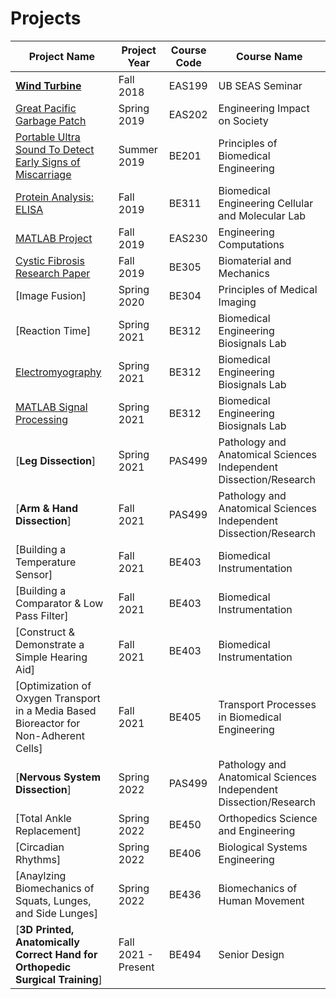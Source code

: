  # Projects
 
| Project Name  | Project Year  | Course Code   | Course Name   |
| ------------- | ------------- | ------------- | ------------- |
| [**Wind Turbine**](lmmk416.github.io/windturbine.html)   | Fall 2018  | EAS199  | UB SEAS Seminar   |
| [Great Pacific Garbage Patch](lmmk416.github.io/GreatPacificGarbagePatch.html) | Spring 2019  | EAS202  | Engineering Impact on Society  |
| [Portable Ultra Sound To Detect Early Signs of Miscarriage](lmmk416.github.io/PortableUltraSoundToDetectEarlySignsofMiscarriage.html)  | Summer 2019  | BE201  | Principles of Biomedical Engineering |
| [Protein Analysis: ELISA](lmmk416.github.io/ProteinAnalysisELISA.html)   | Fall 2019  | BE311  | Biomedical Engineering Cellular and Molecular Lab  |
| [MATLAB Project](lmmk416.github.io/MATLABProject.html)  | Fall 2019   | EAS230  | Engineering Computations  |
| [Cystic Fibrosis Research Paper](lmmk416.github.io/CysticFibrosisResearchPaper.html) | Fall 2019  | BE305  | Biomaterial and Mechanics  |
| [Image Fusion] | Spring 2020  | BE304  | Principles of Medical Imaging  |
| [Reaction Time]  | Spring 2021  | BE312  | Biomedical Engineering Biosignals Lab |
| [Electromyography](lmmk416.github.io/Electromyography.html)  | Spring 2021  | BE312  | Biomedical Engineering Biosignals Lab  |
| [MATLAB Signal Processing](lmmk416.github.io/MATLABSignalProcessing.html) | Spring 2021  | BE312  | Biomedical Engineering Biosignals Lab  |
| [**Leg Dissection**]  |  Spring 2021 | PAS499  | Pathology and Anatomical Sciences Independent Dissection/Research  |
| [**Arm & Hand Dissection**]  | Fall 2021  | PAS499  | Pathology and Anatomical Sciences Independent Dissection/Research  |
| [Building a Temperature Sensor]  | Fall 2021  | BE403  | Biomedical Instrumentation  |
| [Building a Comparator & Low Pass Filter]  | Fall 2021  | BE403  | Biomedical Instrumentation  |
| [Construct & Demonstrate a Simple Hearing Aid]  | Fall 2021  | BE403  | Biomedical Instrumentation  |
| [Optimization of Oxygen Transport in a Media Based Bioreactor for Non-Adherent Cells]  | Fall 2021  | BE405  | Transport Processes in Biomedical Engineering  |
| [**Nervous System Dissection**] | Spring 2022  | PAS499  | Pathology and Anatomical Sciences Independent Dissection/Research  |
| [Total Ankle Replacement] | Spring 2022  | BE450  | Orthopedics Science and Engineering  |
| [Circadian Rhythms]  | Spring 2022  | BE406  | Biological Systems Engineering  |
| [Anaylzing Biomechanics of Squats, Lunges, and Side Lunges]  | Spring 2022  | BE436  | Biomechanics of Human Movement |
| [**3D Printed, Anatomically Correct Hand for Orthopedic Surgical Training**]  | Fall 2021 - Present  | BE494  | Senior Design  |
